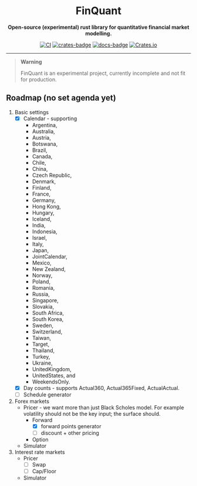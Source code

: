 <div align="center">

# FinQuant

**Open-source (experimental) rust library for quantitative financial market modelling.**

[![CI](https://github.com/quantransform/finquant/actions/workflows/rust.yml/badge.svg)](https://github.com/quantransform/finquant/actions/workflows/rust.yml)
[![crates-badge]](https://crates.io/crates/finquant)
[![docs-badge]](https://docs.rs/finquant)
[![Crates.io](https://img.shields.io/crates/l/finquant)](LICENSE)

</div>

---

> **Warning**
>
> FinQuant is an experimental project, currently incomplete and not fit for production.

## Roadmap (no set agenda yet)

1. Basic settings 
   - [x] Calendar - supporting 
     - Argentina,
     - Australia,
     - Austria,
     - Botswana,
     - Brazil,
     - Canada,
     - Chile,
     - China,
     - Czech Republic,
     - Denmark,
     - Finland,
     - France,
     - Germany,
     - Hong Kong,
     - Hungary,
     - Iceland,
     - India,
     - Indonesia,
     - Israel,
     - Italy,
     - Japan,
     - JointCalendar,
     - Mexico,
     - New Zealand,
     - Norway,
     - Poland,
     - Romania,
     - Russia,
     - Singapore,
     - Slovakia,
     - South Africa,
     - South Korea,
     - Sweden,
     - Switzerland,
     - Taiwan,
     - Target,
     - Thailand,
     - Turkey,
     - Ukraine,
     - UnitedKingdom,
     - UnitedStates, and
     - WeekendsOnly.
   - [x] Day counts - supports Actual360, Actual365Fixed, ActualActual.
   - [ ] Schedule generator
2. Forex markets
   - Pricer - we want more than just Black Scholes model. For example volatility should not be the key input; the surface should.
     - Forward
       - [x] forward points generator
       - [ ] discount + other pricing
     - Option
   - Simulator
3. Interest rate markets
   - Pricer
     - [ ] Swap
     - [ ] Cap/Floor
   - Simulator


[crates-badge]: https://img.shields.io/crates/v/finquant.svg
[docs-badge]: https://docs.rs/finquant/badge.svg